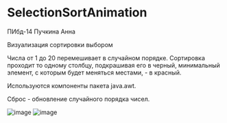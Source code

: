 # SelectionSortAnimation
ПИбд-14 Пучкина Анна

Визуализация сортировки выбором

Числа от 1 до 20 перемешивает в случайном порядке. Сортировка проходит то одному столбцу, подкрашивая его в черный, минимальный элемент, с которым будет меняться местами, - в красный. 

Используются компоненты пакета java.awt.

Сброс - обновление случайного порядка чисел.



![image](https://user-images.githubusercontent.com/132583706/236272818-0941d52c-9906-4ebb-9fda-be3390b1f8c2.png)
![image](https://user-images.githubusercontent.com/132583706/236272930-502ac55b-8b9e-4756-9c92-093bb690d5ab.png)
